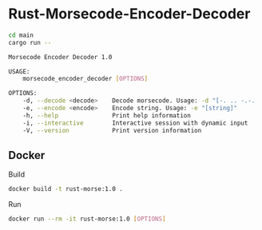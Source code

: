 # Rust-Morsecode-Encoder-Decoder

```sh
cd main
cargo run --
```
```sh
Morsecode Encoder Decoder 1.0

USAGE:
    morsecode_encoder_decoder [OPTIONS]

OPTIONS:
    -d, --decode <decode>    Decode morsecode. Usage: -d "[-. .. -.-. .]"
    -e, --encode <encode>    Encode string. Usage: -e "[string]"
    -h, --help               Print help information
    -i, --interactive        Interactive session with dynamic input
    -V, --version            Print version information
```

## Docker

Build
```sh
docker build -t rust-morse:1.0 .
```
Run
```sh
docker run --rm -it rust-morse:1.0 [OPTIONS]
```